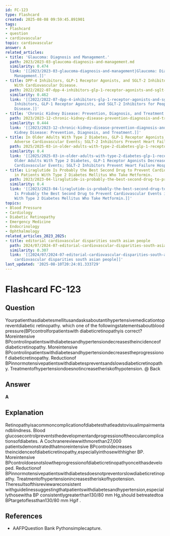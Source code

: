 ```yaml
---
id: FC-123
type: Flashcard
created: 2025-08-08 09:59:45.891901
tags:
- Flashcard
- question
- cardiovascular
topic: cardiovascular
answer: A
related_articles:
- title: 'Glaucoma: Diagnosis and Management.'
  path: 2023/2023-03-glaucoma-diagnosis-and-management.md
  similarity: 0.474
  link: '[[2023/2023-03-glaucoma-diagnosis-and-management|Glaucoma: Diagnosis and
    Management.]]'
- title: DPP-4 Inhibitors, GLP-1 Receptor Agonists, and SGLT-2 Inhibitors for People
    With Cardiovascular Disease.
  path: 2022/2022-07-dpp-4-inhibitors-glp-1-receptor-agonists-and-sglt-2-inhibito.md
  similarity: 0.462
  link: '[[2022/2022-07-dpp-4-inhibitors-glp-1-receptor-agonists-and-sglt-2-inhibito|DPP-4
    Inhibitors, GLP-1 Receptor Agonists, and SGLT-2 Inhibitors for People With Cardiovascular
    Disease.]]'
- title: 'Chronic Kidney Disease: Prevention, Diagnosis, and Treatment.'
  path: 2023/2023-12-chronic-kidney-disease-prevention-diagnosis-and-treatment.md
  similarity: 0.444
  link: '[[2023/2023-12-chronic-kidney-disease-prevention-diagnosis-and-treatment|Chronic
    Kidney Disease: Prevention, Diagnosis, and Treatment.]]'
- title: In Older Adults With Type 2 Diabetes, GLP-1 Receptor Agonists Decrease Major
    Adverse Cardiovascular Events; SGLT-2 Inhibitors Prevent Heart Failure Hospitalizations.
  path: 2025/2025-03-in-older-adults-with-type-2-diabetes-glp-1-receptor-agonists.md
  similarity: 0.4
  link: '[[2025/2025-03-in-older-adults-with-type-2-diabetes-glp-1-receptor-agonists|In
    Older Adults With Type 2 Diabetes, GLP-1 Receptor Agonists Decrease Major Adverse
    Cardiovascular Events; SGLT-2 Inhibitors Prevent Heart Failure Hospitalizations.]]'
- title: Liraglutide Is Probably the Best Second Drug to Prevent Cardiovascular Events
    in Patients With Type 2 Diabetes Mellitus Who Take Metformin.
  path: 2023/2023-04-liraglutide-is-probably-the-best-second-drug-to-prevent-card.md
  similarity: 0.4
  link: '[[2023/2023-04-liraglutide-is-probably-the-best-second-drug-to-prevent-card|Liraglutide
    Is Probably the Best Second Drug to Prevent Cardiovascular Events in Patients
    With Type 2 Diabetes Mellitus Who Take Metformin.]]'
topics:
- Blood Pressure
- Cardiology
- Diabetic Retinopathy
- Emergency Medicine
- Endocrinology
- Ophthalmology
related_articles_2023_2025:
- title: editorial cardiovascular disparities south asian people
  path: 2024/07/2024-07-editorial-cardiovascular-disparities-south-asian-people.md
  similarity: 0.307
  link: '[[2024/07/2024-07-editorial-cardiovascular-disparities-south-asian-people|editorial
    cardiovascular disparities south asian people]]'
last_updated: '2025-08-10T20:24:01.333729'
---
```


# Flashcard FC-123

## Question

Yourpatienthasdiabetesmellitusandasksaboutantihypertensivemedicationtopreventdiabetic retinopathy. which one of the followingstatementsaboutblood pressure(BP)controlforpatientswith diabeticretinopathyis correct? Moreintensive BPcontrolinpatientswithdiabetesandhypertensiondecreasestheincidenceof diabeticretinopathy. Moreintensive BPcontrolinpatientswithdiabetesandhypertensiondecreasestheprogressionof diabeticretinopathy. Reductionof BPinnormotensivepatientswithdiabetespreventsandslowsdiabeticretinopathy. Treatmentofhypertensiondoesnotincreasetheriskofhypotension. @ Back

## Answer

**A**

## Explanation

Retinopathyisacommoncomplicationofdiabetesthatleadstovisualimpairmentandblindness. Blood glucosecontrolpreventsthedevelopmentandprogressionoftheocularcomplicationsofdiabetes. A Cochranereviewwithmorethan27,000 patientsdemonstratedthatmoreintensive BPcontroldecreases theincidenceofdiabeticretinopathy,especiallyinthosewithhigher BP. Moreintensive BPcontroldoesnotslowtheprogressionofdiabeticretinopathyonceithasdeveloped. Reductionof BPinnormotensivepatientswithdiabetesdoesnotpreventorslowdiabeticretinopathy. Treatmentofhypertensionincreasestheriskofhypotension. Theresultsofthisreviewareconsistent withguidelinessuggestingthatpatientswithdiabetesandhypertension,especiallythosewitha BP consistentlygreaterthan130/80 mm Hg,should betreatedtoa BPtargetoflessthan130/80 mm Hgif .

## References

- AAFPQuestion Bank Pythonsimplecapture.

